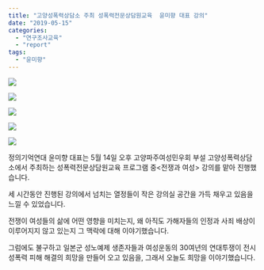 ```yaml
---
title: "고양성폭력상담소 주최 성폭력전문상담원교육  윤미향 대표 강의"
date: "2019-05-15"
categories: 
  - "연구조사교육"
  - "report"
tags: 
  - "윤미향"
---
```


![](https://womenandwar.net/kr/wp-content/uploads/2019/05/60080500_2433503403347325_804288654024376320_o-1024x768.jpg)

![](https://womenandwar.net/kr/wp-content/uploads/2019/05/60168639_2433503536680645_7381150775646355456_o-1024x768.jpg)

![](https://womenandwar.net/kr/wp-content/uploads/2019/05/60211542_2433503436680655_2015683312277782528_o-1024x768.jpg)

![](https://womenandwar.net/kr/wp-content/uploads/2019/05/60223611_2433109486720050_3893828483108831232_n.jpg)

![](https://womenandwar.net/kr/wp-content/uploads/2019/05/60344517_2433111236719875_8027492389612421120_n.jpg)

정의기억연대 윤미향 대표는 5월 14일 오후 고양파주여성민우회 부설 고양성폭력상담소에서 주최하는 성폭력전문상담원교육 프로그램 중<전쟁과 여성> 강의를 맡아 진행했습니다.

세 시간동안 진행된 강의에서 넘치는 열정들이 작은 강의실 공간을 가득 채우고 있음을 느낄 수 있었습니다.

전쟁이 여성들의 삶에 어떤 영향을 미치는지, 왜 아직도 가해자들의 인정과 사죄 배상이 이루어지지 않고 있는지 그 맥락에 대해 이야기했습니다.

그럼에도 불구하고 일본군 성노예제 생존자들과 여성운동의 30여년의 연대투쟁이 전시 성폭력 피해 해결의 희망을 만들어 오고 있음을, 그래서 오늘도 희망을 이야기했습니다.
